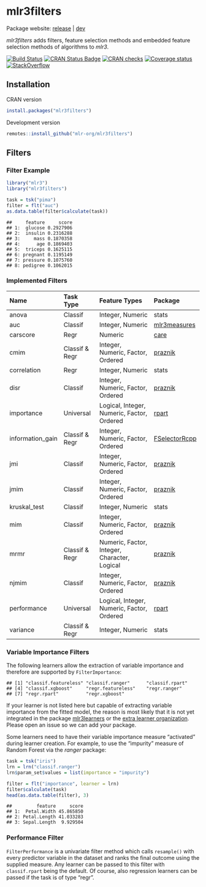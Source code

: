
# mlr3filters

Package website: [release](https://mlr3filters.mlr-org.com/) |
[dev](https://mlr3filters.mlr-org.com/dev)

*mlr3filters* adds filters, feature selection methods and embedded
feature selection methods of algorithms to *mlr3*.

<!-- badges: start -->

[![Build
Status](https://img.shields.io/travis/mlr-org/mlr3filters/master?label=Linux&logo=travis&style=flat-square)](https://travis-ci.org/mlr-org/mlr3filters)
[![CRAN Status
Badge](https://www.r-pkg.org/badges/version-ago/mlr3filters)](https://cran.r-project.org/package=mlr3filters)
[![CRAN
checks](https://cranchecks.info/badges/worst/mlr3filters)](https://cran.r-project.org/web/checks/check_results_mlr3filters.html)
[![Coverage
status](https://codecov.io/gh/mlr-org/mlr3filters/branch/master/graph/badge.svg)](https://codecov.io/github/mlr-org/mlr3filters?branch=master)
[![StackOverflow](https://img.shields.io/badge/stackoverflow-mlr3-orange.svg)](https://stackoverflow.com/questions/tagged/mlr3)
<!-- badges: end -->

## Installation

CRAN version

``` r
install.packages("mlr3filters")
```

Development version

``` r
remotes::install_github("mlr-org/mlr3filters")
```

## Filters

### Filter Example

``` r
library("mlr3")
library("mlr3filters")

task = tsk("pima")
filter = flt("auc")
as.data.table(filter$calculate(task))
```

    ##     feature     score
    ## 1:  glucose 0.2927906
    ## 2:  insulin 0.2316288
    ## 3:     mass 0.1870358
    ## 4:      age 0.1869403
    ## 5:  triceps 0.1625115
    ## 6: pregnant 0.1195149
    ## 7: pressure 0.1075760
    ## 8: pedigree 0.1062015

### Implemented Filters

| Name              | Task Type      | Feature Types                                | Package                                                           |
| :---------------- | :------------- | :------------------------------------------- | :---------------------------------------------------------------- |
| anova             | Classif        | Integer, Numeric                             | stats                                                             |
| auc               | Classif        | Integer, Numeric                             | [mlr3measures](https://cran.r-project.org/package=mlr3measures)   |
| carscore          | Regr           | Numeric                                      | [care](https://cran.r-project.org/package=care)                   |
| cmim              | Classif & Regr | Integer, Numeric, Factor, Ordered            | [praznik](https://cran.r-project.org/package=praznik)             |
| correlation       | Regr           | Integer, Numeric                             | stats                                                             |
| disr              | Classif        | Integer, Numeric, Factor, Ordered            | [praznik](https://cran.r-project.org/package=praznik)             |
| importance        | Universal      | Logical, Integer, Numeric, Factor, Ordered   | [rpart](https://cran.r-project.org/package=rpart)                 |
| information\_gain | Classif & Regr | Integer, Numeric, Factor, Ordered            | [FSelectorRcpp](https://cran.r-project.org/package=FSelectorRcpp) |
| jmi               | Classif        | Integer, Numeric, Factor, Ordered            | [praznik](https://cran.r-project.org/package=praznik)             |
| jmim              | Classif        | Integer, Numeric, Factor, Ordered            | [praznik](https://cran.r-project.org/package=praznik)             |
| kruskal\_test     | Classif        | Integer, Numeric                             | stats                                                             |
| mim               | Classif        | Integer, Numeric, Factor, Ordered            | [praznik](https://cran.r-project.org/package=praznik)             |
| mrmr              | Classif & Regr | Numeric, Factor, Integer, Character, Logical | [praznik](https://cran.r-project.org/package=praznik)             |
| njmim             | Classif        | Integer, Numeric, Factor, Ordered            | [praznik](https://cran.r-project.org/package=praznik)             |
| performance       | Universal      | Logical, Integer, Numeric, Factor, Ordered   | [rpart](https://cran.r-project.org/package=rpart)                 |
| variance          | Classif & Regr | Integer, Numeric                             | stats                                                             |

### Variable Importance Filters

The following learners allow the extraction of variable importance and
therefore are supported by `FilterImportance`:

    ## [1] "classif.featureless" "classif.ranger"      "classif.rpart"      
    ## [4] "classif.xgboost"     "regr.featureless"    "regr.ranger"        
    ## [7] "regr.rpart"          "regr.xgboost"

If your learner is not listed here but capable of extracting variable
importance from the fitted model, the reason is most likely that it is
not yet integrated in the package
[mlr3learners](https://github.com/mlr-org/mlr3learners) or the [extra
learner organization](https://github.com/mlr3learners). Please open an
issue so we can add your package.

Some learners need to have their variable importance measure “activated”
during learner creation. For example, to use the “impurity” measure of
Random Forest via the *ranger* package:

``` r
task = tsk("iris")
lrn = lrn("classif.ranger")
lrn$param_set$values = list(importance = "impurity")

filter = flt("importance", learner = lrn)
filter$calculate(task)
head(as.data.table(filter), 3)
```

    ##         feature     score
    ## 1:  Petal.Width 45.865850
    ## 2: Petal.Length 41.033283
    ## 3: Sepal.Length  9.929504

### Performance Filter

`FilterPerformance` is a univariate filter method which calls
`resample()` with every predictor variable in the dataset and ranks the
final outcome using the supplied measure. Any learner can be passed to
this filter with `classif.rpart` being the default. Of course, also
regression learners can be passed if the task is of type “regr”.
